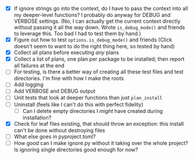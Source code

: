 - [x] If ignore strings go into the context, do I have to pass the context into all my deeper-level functions?  I probably do anyway for DEBUG and VERBOSE settings.  (No, I can actually get the current context directly without passing it all the way down.  Wrote `is_debug_mode()` and friends to leverage this.  Too bad I had to test them by hand.)
- [x] Figure out how to test `options.is_debug_mode()` and friends (Click doesn't seem to want to do the right thing here, so tested by hand)
- [x] Collect all plans before executing _any_ plans
- [x] Collect a list of plans, one plan per package to be installed; then report all failures at the end
- [ ] For testing, is there a better way of creating all these test files and test directories.  I'm fine with how I make the roots
- [ ] Add logging
- [ ] Add VERBOSE and DEBUG output
- [ ] Unit tests that look at deeper functions than just `plan_install`
- [ ] Uninstall (feels like I can't do this with perfect fidelity)
  - [ ] Can I delete empty directories I _might_ have created during installation?
- [x] Check for leaf files existing, that should throw an exception: this install can't be done without destroying files
- [ ] What else goes in pyproject.toml?
- [ ] How good can I make ignore.py without it taking over the whole project?  Is ignoring single directories good enough for now?
